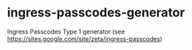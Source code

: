 ingress-passcodes-generator
===========================

Ingress Passcodes Type 1 generator (see https://sites.google.com/site/zeta/ingress-passcodes)